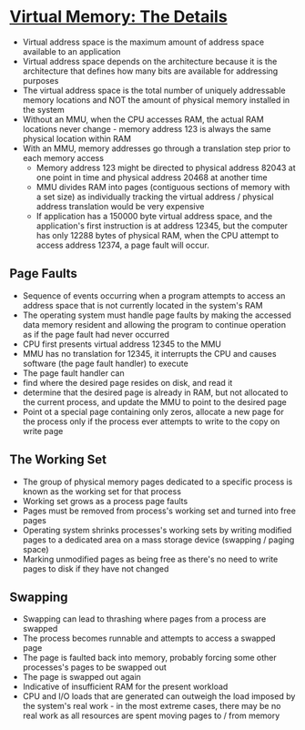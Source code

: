 # [Virtual Memory: The Details](https://access.redhat.com/documentation/en-us/red_hat_enterprise_linux/4/html/introduction_to_system_administration/s1-memory-virt-details)

* Virtual address space is the maximum amount of address space available to an application
* Virtual address space depends on the architecture because it is the architecture that defines how many bits are available for addressing purposes
* The virtual address space is the total number of uniquely addressable memory locations and NOT the amount of physical memory installed in the system
* Without an MMU, when the CPU accesses RAM, the actual RAM locations never change - memory address 123 is always the same physical location within RAM
* With an MMU, memory addresses go through a translation step prior to each memory access
  * Memory address 123 might be directed to physical address 82043 at one point in time and physical address 20468 at another time
  * MMU divides RAM into pages (contiguous sections of memory with a set size) as individually tracking the virtual address / physical address translation would be very expensive
  * If application has a 150000 byte virtual address space, and the application's first instruction is at address 12345, but the computer has only 12288 bytes of physical RAM, when the CPU attempt to access address 12374, a page fault will occur.

## Page Faults

* Sequence of events occurring when a program attempts to access an address space that is not currently located in the system's RAM
* The operating system must handle page faults by making the accessed data memory resident and allowing the program to continue operation as if the page fault had never occurred
* CPU first presents virtual address 12345 to the MMU
 * MMU has no translation for 12345, it interrupts the CPU and causes software (the page fault handler) to execute
 * The page fault handler can 
  * find where the desired page resides on disk, and read it
  * determine that the desired page is already in RAM, but not allocated to the current process, and update the MMU to point to the desired page
  * Point ot a special page containing only zeros, allocate a new page for the process only if the process ever attempts to write to the copy on write page

## The Working Set

* The group of physical memory pages dedicated to a specific process is known as the working set for that process
* Working set grows as a process page faults
* Pages must be removed from process's working set and turned into free pages
* Operating system shrinks processes's working sets by writing modified pages to a dedicated area on a mass storage device (swapping / paging space)
* Marking unmodified pages as being free as there's no need to write pages to disk if they have not changed

## Swapping

* Swapping can lead to thrashing where pages from a process are swapped
 * The process becomes runnable and attempts to access a swapped page
 * The page is faulted back into memory, probably forcing some other processes's pages to be swapped out
 * The page is swapped out again
* Indicative of insufficient RAM for the present workload
* CPU and I/O loads that are generated can outweigh the load imposed by the system's real work - in the most extreme cases, there may be no real work as all resources are spent moving pages to / from memory
